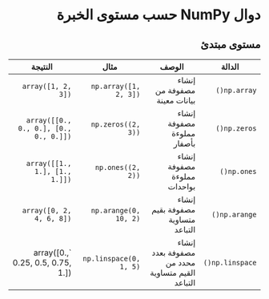 <div dir="rtl">

# دوال NumPy حسب مستوى الخبرة

## مستوى مبتدئ

| الدالة | الوصف | مثال | النتيجة |
|--------|-------|------|---------|
| `np.array()` | إنشاء مصفوفة من بيانات معينة | `np.array([1, 2, 3])` | `array([1, 2, 3])` |
| `np.zeros()` | إنشاء مصفوفة مملوءة بأصفار | `np.zeros((2, 3))` | `array([[0., 0., 0.], [0., 0., 0.]])` |
| `np.ones()` | إنشاء مصفوفة مملوءة بواحدات | `np.ones((2, 2))` | `array([[1., 1.], [1., 1.]])` |
| `np.arange()` | إنشاء مصفوفة بقيم متساوية التباعد | `np.arange(0, 10, 2)` | `array([0, 2, 4, 6, 8])` |
| `np.linspace()` | إنشاء مصفوفة بعدد محدد من القيم متساوية التباعد | `np.linspace(0, 1, 5)` | `array([0., 0.25, 0.5, 0.75, 1.])
